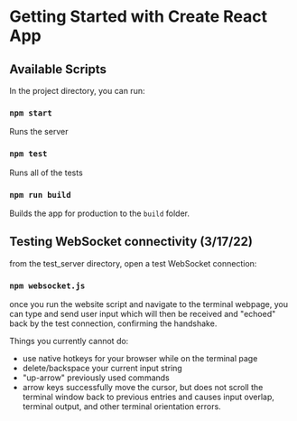 # Getting Started with Create React App

## Available Scripts

In the project directory, you can run:

### `npm start`

Runs the server

### `npm test`

Runs all of the tests

### `npm run build`

Builds the app for production to the `build` folder.


## Testing WebSocket connectivity (3/17/22)

from the test_server directory, open a test 
WebSocket connection:

### `npm websocket.js`

once you run the website script and navigate to the terminal webpage, 
you can type and send user input which will then be received and 
"echoed" back by the test connection, confirming the handshake.

Things you currently cannot do:

- use native hotkeys for your browser while on the terminal page
- delete/backspace your current input string
- "up-arrow" previously used commands
- arrow keys successfully move the cursor, but does not scroll 
  the terminal window back to previous entries and causes
  input overlap, terminal output, and other terminal orientation
  errors.


